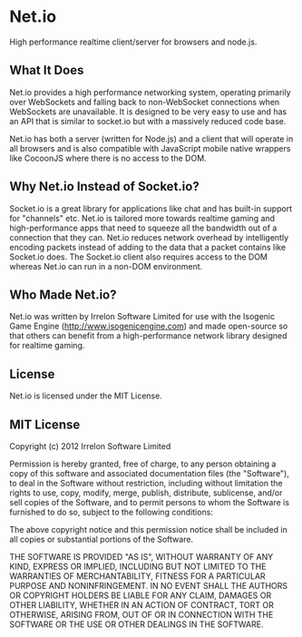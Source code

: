 # Net.io
High performance realtime client/server for browsers and node.js.

## What It Does
Net.io provides a high performance networking system, operating primarily over WebSockets and falling back to
non-WebSocket connections when WebSockets are unavailable. It is designed to be very easy to use and has an API that
is similar to socket.io but with a massively reduced code base.

Net.io has both a server (written for Node.js) and a client that will operate in all browsers and is also compatible
with JavaScript mobile native wrappers like CocoonJS where there is no access to the DOM.

## Why Net.io Instead of Socket.io?
Socket.io is a great library for applications like chat and has built-in support for "channels" etc. Net.io is tailored
more towards realtime gaming and high-performance apps that need to squeeze all the bandwidth out of a connection that
they can. Net.io reduces network overhead by intelligently encoding packets instead of adding to the data that a packet
contains like Socket.io does. The Socket.io client also requires access to the DOM whereas Net.io can run in a non-DOM
environment.

## Who Made Net.io?
Net.io was written by Irrelon Software Limited for use with the Isogenic Game Engine (http://www.isogenicengine.com) and
made open-source so that others can benefit from a high-performance network library designed for realtime gaming.

## License
Net.io is licensed under the MIT License.

## MIT License
Copyright (c) 2012 Irrelon Software Limited

Permission is hereby granted, free of charge, to any person obtaining a copy of this software and associated
documentation files (the "Software"), to deal in the Software without restriction, including without limitation the
rights to use, copy, modify, merge, publish, distribute, sublicense, and/or sell copies of the Software, and to permit
persons to whom the Software is furnished to do so, subject to the following conditions:

The above copyright notice and this permission notice shall be included in all copies or substantial portions of the
Software.

THE SOFTWARE IS PROVIDED "AS IS", WITHOUT WARRANTY OF ANY KIND, EXPRESS OR IMPLIED, INCLUDING BUT NOT LIMITED TO THE
WARRANTIES OF MERCHANTABILITY, FITNESS FOR A PARTICULAR PURPOSE AND NONINFRINGEMENT. IN NO EVENT SHALL THE AUTHORS OR
COPYRIGHT HOLDERS BE LIABLE FOR ANY CLAIM, DAMAGES OR OTHER LIABILITY, WHETHER IN AN ACTION OF CONTRACT, TORT OR
OTHERWISE, ARISING FROM, OUT OF OR IN CONNECTION WITH THE SOFTWARE OR THE USE OR OTHER DEALINGS IN THE SOFTWARE.